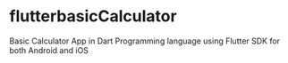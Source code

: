 # flutterbasicCalculator
  Basic Calculator App in Dart Programming language using Flutter SDK for both Android and iOS

